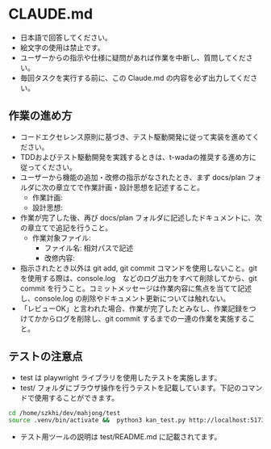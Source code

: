 # CLAUDE.md

- 日本語で回答してください。
- 絵文字の使用は禁止です。
- ユーザーからの指示や仕様に疑問があれば作業を中断し、質問してください。
- 毎回タスクを実行する前に、この Claude.md の内容を必ず出力してください。

## 作業の進め方

- コードエクセレンス原則に基づき、テスト駆動開発に従って実装を進めてください。
- TDDおよびテスト駆動開発を実践するときは、t-wadaの推奨する進め方に従ってください。
- ユーザーから機能の追加・改修の指示がなされたとき、まず docs/plan フォルダに次の章立てで作業計画・設計思想を記述すること。 
    - 作業計画:
    - 設計思想:
- 作業が完了した後、再び docs/plan フォルダに記述したドキュメントに、次の章立てで追記を行うこと。
    - 作業対象ファイル:
        - ファイル名: 相対パスで記述
        - 改修内容: 
- 指示されたとき以外は git add, git commit コマンドを使用しないこと。git を使用する際は、console.log　などのログ出力をすべて削除してから、git commit を行うこと。コミットメッセージは作業内容に焦点を当てて記述し、console.log の削除やドキュメント更新については触れない。
- 「レビューOK」と言われた場合、作業が完了したとみなし、作業記録をつけてかからログを削除し、git commit するまでの一連の作業を実施すること。

## テストの注意点

- test は playwright ライブラリを使用したテストを実施します。
- test/ フォルダにブラウザ操作を行うテストを記載しています。下記のコマンドで使用することができます。

```bash
cd /home/szkhi/dev/mahjong/test
source .venv/bin/activate &&  python3 kan_test.py http://localhost:5173 --headless
```

- テスト用ツールの説明は test/README.md に記載されてます。